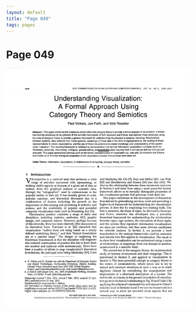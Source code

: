 ```yaml
---
layout: default
title: "Page 049"
tags: pages
---
```


# Page 049

<img src="/assets/scans/49.png" alt="Page with chartjunk removed" width="800"/>
